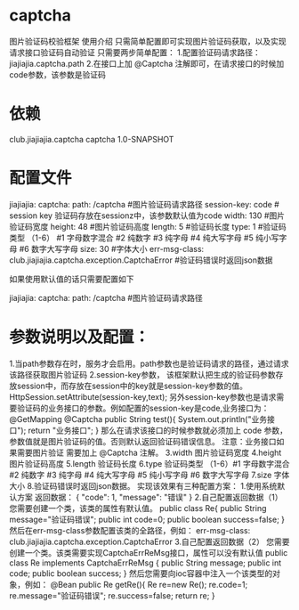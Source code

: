 # captcha
图片验证码校验框架 使用介绍
只需简单配置即可实现图片验证码获取，以及实现请求接口验证码自动验证
只需要两步简单配置：
1.配置验证码请求路径：jiajiajia.captcha.path
2.在接口上加 @Captcha 注解即可，在请求接口的时候加code参数，该参数是验证码

# 依赖
<dependency>
    <groupId>club.jiajiajia.captcha</groupId>
    <artifactId>captcha</artifactId>
    <version>1.0-SNAPSHOT</version>
</dependency>

# 配置文件
jiajiajia:
  captcha:
    path: /captcha #图片验证码请求路径
    session-key: code # session key 验证码存放在sessionz中，该参数默认值为code
    width: 130  #图片验证码宽度
    height: 48 #图片验证码高度
    length: 5 #验证码长度
    type: 1 #验证码类型 （1-6）
        #1 字母数字混合 #2 纯数字 #3 纯字母 #4 纯大写字母 #5 纯小写字母 #6 数字大写字母
    size: 30 #字体大小
    err-msg-class: club.jiajiajia.captcha.exception.CaptchaError #验证码错误时返回json数据

如果使用默认值的话只需要配置如下

jiajiajia:
  captcha:
    path: /captcha #图片验证码请求路径

# 参数说明以及配置：
1.当path参数存在时，服务才会启用。path参数也是验证码请求的路径，通过请求该路径获取图片验证码
2.session-key参数， 该框架默认把生成的验证码参数存放session中，而存放在session中的key就是session-key参数的值。
        HttpSession.setAttribute(session-key,text);
    另外session-key参数也是请求需要验证码的业务接口的参数。例如配置的session-key是code,业务接口为：
        @GetMapping
        @Captcha
        public String test(){
            System.out.println("业务接口");
            return "业务接口";
        }
    那么在请求该接口的时候参数就必须加上 code 参数，参数值就是图片验证码的值。否则默认返回验证码错误信息。
    注意：业务接口如果需要图片验证 需要加上 @Captcha 注解。
3.width 图片验证码宽度
4.height 图片验证码高度
5.length 验证码长度
6.type 验证码类型 （1-6）#1 字母数字混合 #2 纯数字 #3 纯字母 #4 纯大写字母 #5 纯小写字母 #6 数字大写字母
7.size 字体大小
8.验证码错误时返回json数据。
    实现该效果有三种配置方案：
    1.使用系统默认方案
        返回数据：
        {
            "code": 1,
            "message": "错误"
        }
    2.自己配置返回数据（1）
        您需要创建一个类，该类的属性有默认值。
        public class Re{
            public String message="验证码错误";
            public int code=0;
            public boolean success=false;
        }
        然后在err-msg-class参数配置该类的全路径，例如：
        err-msg-class: club.jiajiajia.captcha.exception.CaptchaError
    3.自己配置返回数据（2）
        您需要创建一个类。该类需要实现CaptchaErrReMsg接口，属性可以没有默认值
        public class Re implements CaptchaErrReMsg {
            public String message;
            public int code;
            public boolean success;
        }
        然后您需要向ioc容器中注入一个该类型的对象，例如：
        @Bean
        public Re getRe(){
            Re re=new Re();
            re.code=1;
            re.message="验证码错误";
            re.success=false;
            return re;
        }
    
        
        
